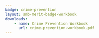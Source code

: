 ```yaml
---
badge: crime-prevention
layout: smb-merit-badge-workbook
downloads:
    - name: Crime Prevention Workbook
      url: crime-prevention-workbook.pdf
---
```

